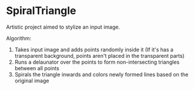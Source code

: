 # SpiralTriangle

Artistic project aimed to stylize an input image.

Algorithm:
1. Takes input image and adds points randomly inside it (If it's has a transparent background, points aren't placed in the transparent parts)
2. Runs a delaunator over the points to form non-intersecting triangles between all points
3. Spirals the triangle inwards and colors newly formed lines based on the original image
